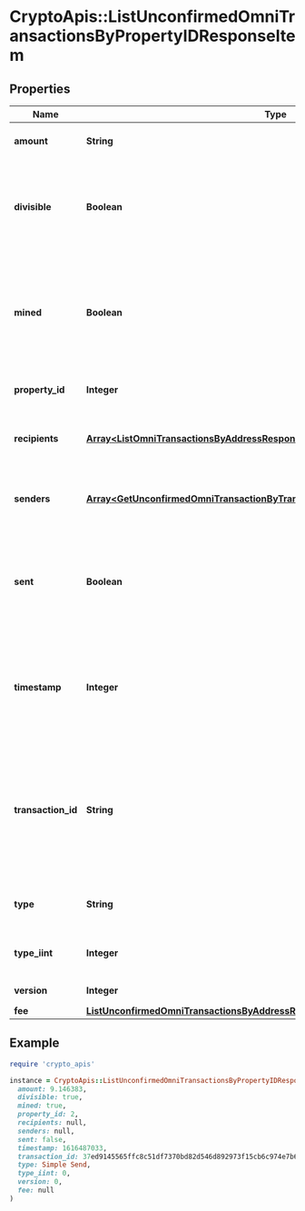 # CryptoApis::ListUnconfirmedOmniTransactionsByPropertyIDResponseItem

## Properties

| Name | Type | Description | Notes |
| ---- | ---- | ----------- | ----- |
| **amount** | **String** | Defines the amount of the sent tokens. |  |
| **divisible** | **Boolean** | Defines whether the attribute can be divisible or not, as boolean. E.g., if it is \&quot;true\&quot;, the attribute is divisible. |  |
| **mined** | **Boolean** | Defines whether the transaction has been mined or not, as boolean. E.g. if set to \&quot;true\&quot;, it means the transaction is mined. |  |
| **property_id** | **Integer** | Represents the identifier of the tokens to send. |  |
| **recipients** | [**Array&lt;ListOmniTransactionsByAddressResponseItemRecipients&gt;**](ListOmniTransactionsByAddressResponseItemRecipients.md) | Represents an object of addresses that receive the transactions. |  |
| **senders** | [**Array&lt;GetUnconfirmedOmniTransactionByTransactionIDTxidResponseItemSenders&gt;**](GetUnconfirmedOmniTransactionByTransactionIDTxidResponseItemSenders.md) | Represents an object of addresses that provide the funds. |  |
| **sent** | **Boolean** | Defines whether the transaction has been sent or not, as boolean. E.g. if set to \&quot;true\&quot;, it means the transaction is sent. |  |
| **timestamp** | **Integer** | Defines the exact date/time in Unix Timestamp when this transaction was mined, confirmed or first seen in Mempool, if it is unconfirmed. |  |
| **transaction_id** | **String** | Represents the unique identifier of a transaction, i.e. it could be &#x60;transactionId&#x60; in UTXO-based protocols like Bitcoin, and transaction &#x60;hash&#x60; in Ethereum blockchain. |  |
| **type** | **String** | Defines the type of the transaction as a string. |  |
| **type_iint** | **Integer** | Defines the type of the transaction as a number. |  |
| **version** | **Integer** | Defines the specific version. |  |
| **fee** | [**ListUnconfirmedOmniTransactionsByAddressResponseItemFee**](ListUnconfirmedOmniTransactionsByAddressResponseItemFee.md) |  |  |

## Example

```ruby
require 'crypto_apis'

instance = CryptoApis::ListUnconfirmedOmniTransactionsByPropertyIDResponseItem.new(
  amount: 9.146383,
  divisible: true,
  mined: true,
  property_id: 2,
  recipients: null,
  senders: null,
  sent: false,
  timestamp: 1616487033,
  transaction_id: 37ed9145565ffc8c51df7370bd82d546d892973f15cb6c974e7b6b52f1bf5aa9,
  type: Simple Send,
  type_iint: 0,
  version: 0,
  fee: null
)
```


